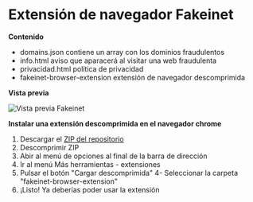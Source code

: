 # Extensión de navegador Fakeinet

**Contenido**

- domains.json contiene un array con los dominios fraudulentos
- info.html aviso que aparacerá al visitar una web fraudulenta
- privacidad.html política de privacidad
- fakeinet-browser-extension extensión de navegador descomprimida

**Vista previa**

![Vista previa Fakeinet](https://vivirenremoto.github.io/fakeinet-extension/preview.png)

**Instalar una extensión descomprimida en el navegador chrome**

1. Descargar el [ZIP del repositorio](https://github.com/vivirenremoto/fakeinet-extension/archive/main.zip)
2. Descomprimir ZIP
1. Abir al menú de opciones al final de la barra de dirección
2. Ir al menú Más herramientas - extensiones
3. Pulsar el botón "Cargar descomprimida"
4- Seleccionar la carpeta "fakeinet-browser-extension"
5. ¡Listo! Ya deberías poder usar la extensión
